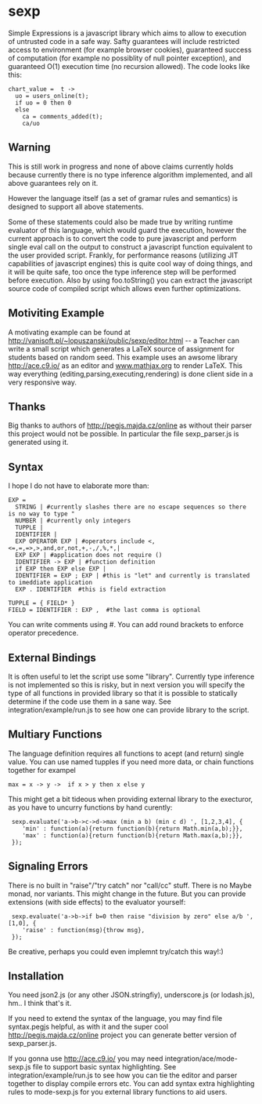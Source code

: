 sexp
====
Simple Expressions is a javascript library which aims to allow to execution of untrusted code in a safe way.
Safty guarantees will include restricted access to environment (for example browser cookies), 
guaranteed success of computation (for example no possiblity of null pointer exception),
and guaranteed O(1) execution time (no recursion allowed).
The code looks like this:

    chart_value =  t ->  
      uo = users_online(t);
      if uo = 0 then 0
      else
        ca = comments_added(t);
        ca/uo
        
        
Warning
----------
This is still work in progress and none of above claims currently holds because currently there is 
no type inference algorithm implemented, and all above guarantees rely on it.

However the language itself (as a set of gramar rules and semantics) is designed to support all above statements.

Some of these statements could also be made true by writing runtime evaluator of this language, which would
guard the execution, however the current approach is to convert the code to pure javascript and perform single eval call on the output to construct a javascript function equivalent to the user provided script.
Frankly, for performance reasons (utilizing JIT capabilities of javascript engines) this is quite cool way of doing things,
and it will be quite safe, too once the type inference step will be performed before execution.
Also by using foo.toString() you can extract the javascript source code of compiled script which allows even further optimizations.

Motiviting Example
------------------
A motivating example can be found at http://vanisoft.pl/~lopuszanski/public/sexp/editor.html -- 
a Teacher can write a small script which generates a LaTeX source of assignment for students based on random seed.
This example uses an awsome library http://ace.c9.io/ as an editor and www.mathjax.org to render LaTeX.
This way everything (editing,parsing,executing,rendering) is done client side in a very responsive way.

Thanks
------
Big thanks to authors of http://pegjs.majda.cz/online as without their parser this project would not be possible.
In particular the file sexp_parser.js is generated using it.

Syntax
------
I hope I do not have to elaborate more than:

    EXP = 
      STRING | #currently slashes there are no escape sequences so there is no way to type "
      NUMBER | #currently only integers
      TUPPLE | 
      IDENTIFIER |
      EXP OPERATOR EXP | #operators include <,<=,=,=>,>,and,or,not,+,-,/,%,*,|
      EXP EXP | #application does not require ()
      IDENTIFIER -> EXP | #function definition
      if EXP then EXP else EXP | 
      IDENTIFIER = EXP ; EXP | #this is "let" and currently is translated to imeddiate application
      EXP . IDENTIFIER  #this is field extraction
      
    TUPPLE = { FIELD* }
    FIELD = IDENTIFIER : EXP ,  #the last comma is optional

You can write comments using #. You can add round brackets to enforce operator precedence.

External Bindings
-----------------
It is often useful to let the script use some "library".
Currently type inference is not implemented so this is risky, but in next version you will specify
the type of all functions in provided library so that it is possible to statically determine if the code
use them in a sane way.
See integration/example/run.js to see how one can provide library to the script.

Multiary Functions
------------------
The language definition requires all functions to acept (and return) single value.
You can use named tupples if you need more data, or chain functions together for exampel

    max = x -> y ->  if x > y then x else y

This might get a bit tideous when providing external library to the execturor, as you have to 
uncurry functions by hand curently:

     sexp.evaluate('a->b->c->d->max (min a b) (min c d) ', [1,2,3,4], {
        'min' : function(a){return function(b){return Math.min(a,b);}},
        'max' : function(a){return function(b){return Math.max(a,b);}},
     });

Signaling Errors
----------------
There is no built in "raise"/"try catch" nor "call/cc" stuff.
There is no Maybe monad, nor variants.
This might change in the future.
But you can provide extensions (with side effects) to the evaluator yourself:

     sexp.evaluate('a->b->if b=0 then raise "division by zero" else a/b ', [1,0], {
        'raise' : function(msg){throw msg},
     });

Be creative, perhaps you could even implemnt try/catch this way!:)

Installation
------------
You need json2.js (or any other JSON.stringfiy), underscore.js (or lodash.js), hm.. I think that's it.

If you need to extend the syntax of the language, you may find file syntax.pegjs helpful,
as with it and the super cool http://pegjs.majda.cz/online project you can generate better version of sexp_parser.js.

If you gonna use http://ace.c9.io/ you may need integration/ace/mode-sexp.js file to support basic syntax highlighting.
See integration/example/run.js to see how you can tie the editor and parser together to display compile errors etc.
You can add syntax extra highlighting rules to mode-sexp.js for you external library functions to aid users.
